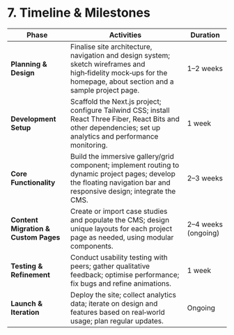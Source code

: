 # 7. Timeline & Milestones

| Phase                                | Activities                                                                                                                                                            | Duration            |
| ------------------------------------ | --------------------------------------------------------------------------------------------------------------------------------------------------------------------- | ------------------- |
| **Planning & Design**                | Finalise site architecture, navigation and design system; sketch wireframes and high‑fidelity mock‑ups for the homepage, about section and a sample project page.     | 1–2 weeks           |
| **Development Setup**                | Scaffold the Next.js project; configure Tailwind CSS; install React Three Fiber, React Bits and other dependencies; set up analytics and performance monitoring.      | 1 week              |
| **Core Functionality**               | Build the immersive gallery/grid component; implement routing to dynamic project pages; develop the floating navigation bar and responsive design; integrate the CMS. | 2–3 weeks           |
| **Content Migration & Custom Pages** | Create or import case studies and populate the CMS; design unique layouts for each project page as needed, using modular components.                                  | 2–4 weeks (ongoing) |
| **Testing & Refinement**             | Conduct usability testing with peers; gather qualitative feedback; optimise performance; fix bugs and refine animations.                                              | 1 week              |
| **Launch & Iteration**               | Deploy the site; collect analytics data; iterate on design and features based on real‑world usage; plan regular updates.                                              | Ongoing             |
